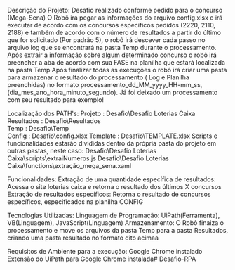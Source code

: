 Descrição do Projeto:
Desafio realizado conforme pedido para o concurso (Mega-Sena)
O Robô irá pegar as informações do arquivo config.xlsx e irá executar de acordo com os concursos específicos pedidos (2220, 2110, 2188) e também
de acordo com o número de resultados a partir do último que for solicitado (Por padrão 5), o robô irá descever cada passo no arquivo log que se encontrará na pasta Temp durante o processamento.
Após extrair a informação sobre algum determinado concurso o robô irá preencher a aba de acordo com sua FASE na planilha que estará localizada na pasta Temp
Após finalizar todas as execuções o robô irá criar uma pasta para armazenar o resultado do processamento ( Log e Planilha preenchidas) no formato processamento_dd_MM_yyyy_HH-mm_ss,
(dia_mes_ano_hora_minuto_segundo). Já foi deixado um processamento com seu resultado para exemplo!

Localização dos PATH's:
Projeto : Desafio\Desafio Loterias Caixa\
Resultados : Desafio\Resultados\
Temp : Desafio\Temp\
Config : Desafio\config.xlsx
Template : Desafio\TEMPLATE.xlsx
Scripts e funcionalidades estarão divididas dentro da própria pasta do projeto em outras pastas, neste caso:
Desafio\Desafio Loterias Caixa\scripts\extraiNumeros.js
Desafio\Desafio Loterias Caixa\functions\extração_mega_sena.xaml

Funcionalidades:
Extração de uma quantidade específica de resultados: Acessa o site loterias caixa e retorna o resultado dos últimos X concursos
Extração de resultados específicos: Retorna o resultado de concursos específicos, especificados na planilha CONFIG

Tecnologias Utilizadas:
Linguagem de Programação: UiPath(Ferramenta), VB(Linguagem), JavaScript(Linguagem)
Armazenamento: O Robô finaiza o processamento e move os arquivos da pasta Temp para a pasta Resultados, criando uma pasta resultado no formato dito acimaa

Requisitos de Ambiente para a execução:
Google Chrome instalado
Extensão do UiPath para Google Chrome instalada#   D e s a f i o - R P A  
 